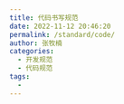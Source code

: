 ```yaml
---
title: 代码书写规范
date: 2022-11-12 20:46:20
permalink: /standard/code/
author: 张牧楠
categories: 
  - 开发规范
  - 代码规范
tags: 
  - 
---
```



